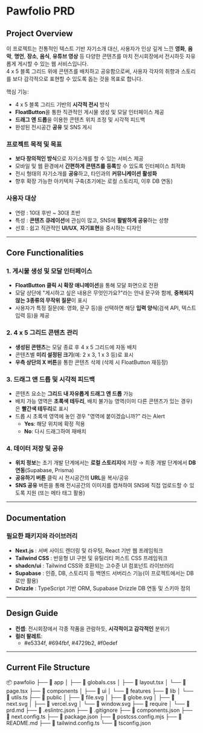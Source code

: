 # Pawfolio PRD
## Project Overview
이 프로젝트는 전통적인 텍스트 기반 자기소개 대신, 사용자가 인상 깊게 느낀 **영화**, **음악**, **명언**, **장소**, **음식**, **유튜브 영상** 등 다양한 콘텐츠를 마치 전시회장에서 전시하듯 자유롭게 게시할 수 있는 웹 서비스입니다.  
4 x 5 블록 그리드 위에 콘텐츠를 배치하고 공유함으로써, 사용자 각자의 취향과 스토리를 보다 감각적으로 표현할 수 있도록 돕는 것을 목표로 합니다.

핵심 기능:
- 4 x 5 블록 그리드 기반의 **시각적 전시** 방식
- **FloatButton**을 통한 직관적인 게시물 생성 및 모달 인터페이스 제공
- **드래그 앤 드롭**을 이용한 콘텐츠 위치 조정 및 시각적 피드백
- 완성된 전시공간 **공유** 및 SNS 게시

### 프로젝트 목적 및 목표
- **보다 창의적인 방식**으로 자기소개를 할 수 있는 서비스 제공
- 모바일 및 웹 환경에서 **간편하게 콘텐츠를 등록**할 수 있도록 인터페이스 최적화
- 전시 형태의 자기소개를 **공유**하고, 타인과의 **커뮤니케이션 활성화**
- 향후 확장 가능한 아키텍처 구축(초기에는 로컬 스토리지, 이후 DB 연동)

### 사용자 대상
- 연령 : 10대 후반 ~ 30대 초반
- 특성 : **콘텐츠 큐레이션**에 관심이 많고, SNS에 **활발하게 공유**하는 성향
- 선호 : 쉽고 직관적인 **UI/UX**, **자기표현**을 중시하는 디자인

---
## Core Functionalities

### 1. 게시물 생성 및 모달 인터페이스
- **FloatButton 클릭 시 확장 애니메이션**을 통해 모달 화면으로 전환
- 모달 상단에 "게시하고 싶은 내용은 무엇인가요?"라는 안내 문구와 함께, **중복되지 않는 3종류의 무작위 질문**이 표시
- 사용자가 특정 질문(예: 영화, 문구 등)을 선택하면 해당 **입력 양식**(검색 API, 텍스트 입력 등)을 제공

### 2. 4 x 5 그리드 콘텐츠 관리
- **생성된 콘텐츠**는 모달 종료 후 4 x 5 그리드에 자동 배치
- 콘텐츠별 **미리 설정된 크기**(예: 2 x 3, 1 x 3 등)로 표시
- **우측 상단의 X 버튼**을 통한 콘텐츠 삭제 (삭제 시 FloatButton 재등장)

### 3. 드래그 앤 드롭 및 시각적 피드백
- 콘텐츠 요소는 **그리드 내 자유롭게 드래그 앤 드롭** 가능
- 배치 가능 영역은 **초록색 테두리**, 배치 불가능 영역(이미 다른 콘텐츠가 있는 경우)은 **빨간색 테두리**로 표시
- 드롭 시 초록색 영역에 놓인 경우 "영역에 붙이겠습니까?" 라는 Alert
    - **Yes**: 해당 위치에 확정 적용
    - **No**: 다시 드래그하여 재배치

### 4. 데이터 저장 및 공유
- **위치 정보**는 초기 개발 단계에서는 **로컬 스토리지**에 저장 → 최종 개발 단계에서 **DB 연동**(Supabase, Prisma)
- **공유하기 버튼** 클릭 시 전시공간의 **URL**을 복사/공유
- **SNS 공유** 버튼을 통해 전시공간의 이미지를 캡쳐하여 SNS에 직접 업로드할 수 있도록 지원 (또는 메타 태그 활용)

---
## Documentation
### 필요한 패키지와 라이브러리
- **Next.js** : 서버 사이드 렌더링 및 라우팅, React 기반 웹 프레임워크
- **Tailwind CSS** : 반응형 UI 구현 및 유틸리티 퍼스트 CSS 프레임워크
- **shadcn/ui** : Tailwind CSS와 호환되는 고수준 UI 컴포넌트 라이브러리
- **Supabase** : 인증, DB, 스토리지 등 백엔드 서버리스 기능(이 프로젝트에서는 DB로만 활용)
- **Drizzle** : TypeScript 기반 ORM, Supabase Drizzle DB 연동 및 스키마 정의
---
## Design Guide
- **컨셉**: 전시회장에서 각종 작품을 관람하듯, **시각적이고 감각적인** 분위기
- **컬러 팔레트**:
    - #e5334f, #694fbf, #4729b2, #f0edef 

---
## Current File Structure
📦 pawfolio
├── 📂 app
│ ├── 📄 globals.css
│ ├── 📄 layout.tsx
│ └── 📄 page.tsx
├── 📂 components
│ ├── 📂 ui
│ └── 📂 features
├── 📂 lib
│ └── 📄 utils.ts
├── 📂 public
│ ├── 📄 file.svg
│ ├── 📄 globe.svg
│ ├── 📄 next.svg
│ ├── 📄 vercel.svg
│ └── 📄 window.svg
├── 📂 require
│ └── 📄 prd.md
├── 📄 .eslintrc.json
├── 📄 .gitignore
├── 📄 components.json
├── 📄 next.config.ts
├── 📄 package.json
├── 📄 postcss.config.mjs
├── 📄 README.md
├── 📄 tailwind.config.ts
└── 📄 tsconfig.json